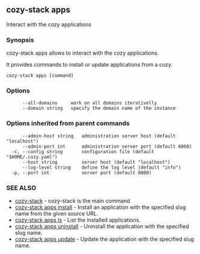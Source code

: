 ## cozy-stack apps

Interact with the cozy applications

### Synopsis



cozy-stack apps allows to interact with the cozy applications.

It provides commands to install or update applications from
a cozy.


```
cozy-stack apps [command]
```

### Options

```
      --all-domains     work on all domains iterativelly
      --domain string   specify the domain name of the instance
```

### Options inherited from parent commands

```
      --admin-host string   administration server host (default "localhost")
      --admin-port int      administration server port (default 6060)
  -c, --config string       configuration file (default "$HOME/.cozy.yaml")
      --host string         server host (default "localhost")
      --log-level string    define the log level (default "info")
  -p, --port int            server port (default 8080)
```

### SEE ALSO
* [cozy-stack](cozy-stack.md)	 - cozy-stack is the main command
* [cozy-stack apps install](cozy-stack_apps_install.md)	 - Install an application with the specified slug name from the given source URL.
* [cozy-stack apps ls](cozy-stack_apps_ls.md)	 - List the installed applications.
* [cozy-stack apps uninstall](cozy-stack_apps_uninstall.md)	 - Uninstall the application with the specified slug name.
* [cozy-stack apps update](cozy-stack_apps_update.md)	 - Update the application with the specified slug name.

